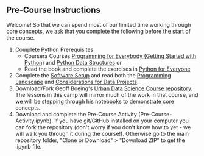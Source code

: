## Pre-Course Instructions
Welcome! So that we can spend most of our limited time working through core concepts, we ask that you complete the following before the start of the course.
1. Complete Python Prerequisites
    - Coursera Courses [Programming for Everybody (Getting Started with Python)](https://www.coursera.org/learn/python) and [Python Data Structures](https://www.coursera.org/learn/python-data/home) or
    - Read the book and complete the exercises in [Python for Everyone](https://www.py4e.com/)
2. Complete the [Software Setup](https://github.com/black-tea/ucla-its-data-camp-2019/blob/master/Pre-Course/Software-Setup.md) and read both the [Programming Landscape](https://github.com/black-tea/ucla-its-data-camp-2019/blob/master/Pre-Course/Programming-Landscape.md) and [Considerations for Data Projects](https://github.com/black-tea/ucla-its-data-camp-2019/blob/master/Pre-Course/Considerations-for-Data-Projects.md). 
3. Download/Fork Geoff Boeing's [Urban Data Science Course repository](https://github.com/gboeing/urban-data-science). The lessons in this camp will mirror much of the work in that course, and we will be stepping through his notebooks to demonstrate core concepts.
4. Download and complete the Pre-Course Activity (Pre-Course-Activity.ipynb). If you have git/GitHub installed on your computer you can fork the repository (don't worry if you don't know how to yet - we will walk you through it during the course!). Otherwise go to the main repository folder, "Clone or Download" > "Download ZIP" to get the .ipynb file.  
